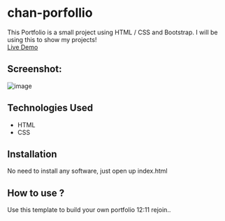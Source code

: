 # chan-porfollio
This Portfolio is a small project using HTML / CSS and Bootstrap. I will be using this to show my projects! <br>
[Live Demo](https://chan-porfollio.chanhein1.repl.co/)<br>

## Screenshot:
![image](https://user-images.githubusercontent.com/112149789/196882175-b4f51f84-1d98-4189-b507-a5ba1706f33b.png)





## Technologies Used
* HTML
* CSS
## Installation
No need to install any software, just open up index.html
## How to use ?
Use this template to build your own portfolio
12:11
rejoin..







